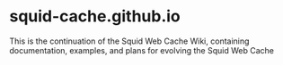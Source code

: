 # squid-cache.github.io

This is the continuation of the Squid Web Cache Wiki, containing
documentation, examples, and plans for evolving the Squid Web Cache

